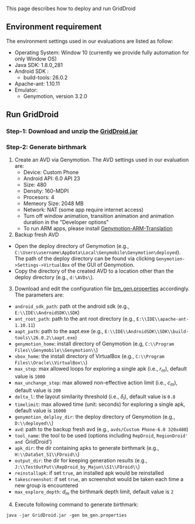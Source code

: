 <head>
    <script src="https://cdn.mathjax.org/mathjax/latest/MathJax.js?config=TeX-AMS-MML_HTMLorMML" type="text/javascript"></script>
    <script type="text/x-mathjax-config">
        MathJax.Hub.Config({
            tex2jax: {
            skipTags: ['script', 'noscript', 'style', 'textarea', 'pre'],
            inlineMath: [['$','$']]
            }
        });
    </script>
</head>

This page describes how to deploy and run GridDroid

## Environment requirement
The environment settings used in our evaluations are listed as follow:
* Operating System: Window 10 (currently we provide fully automation for only Window OS)
* Java SDK: 1.8.0_281 
* Android SDK :
  * build-tools: 26.0.2
* Apache-ant: 1.10.11 
* Emulator: 
  * Genymotion, version 3.2.0

## Run GridDroid

### **Step-1**: Download and unzip the [GridDroid.jar](https://drive.google.com/file/d/1EJPBuPSFbh6DdeGNRW8ojc5GqgdkDeGb/view?usp=sharing)

### **Step-2**: Generate birthmark
1. Create an AVD via Genymotion.
 The AVD settings used in our evaluation are:
    * Device: Custom Phone
    * Android API: 6.0 API 23
    * Size: 480
    * Density: 160-MDPI
    * Procesors: 4
    * Memeory Size: 2048 MB
    * Network: NAT (some app require internet access)
    * Turn off window animation, transition animation and animation duration in the "Developer options"
    * To run ARM apps, please install [Genymotion-ARM-Translation](https://github.com/m9rco/Genymotion_ARM_Translation)
2. Backup fresh AVD
  * Open the deploy directory of Genymotion (e.g., `C:\Users\username\AppData\Local\Genymobile\Genymotion\deployed`). The path of the deploy directory can be found via clicking ``Genymotion->Settings->VirtualBox`` of the GUI of Genymotion.
  * Copy the directory of the created AVD to a location other than the deploy directory (e.g., `d:\AVDs\`).
3. Download and edit the configuration file [bm_gen.properties](bm_gen.properties) accordingly. The parameters are:
  * `android_sdk_path`: path ot the android sdk (e.g., `E:\\IDE\\AndroidSDK\\SDK`)
  * `ant_root_path`: path to the ant root directory (e.g., `E:\\IDE\\apache-ant-1.10.11`)
  * `aapt_path`:  path to the aapt.exe (e.g., `E:\\IDE\\AndroidSDK\\SDK\\build-tools\\26.0.2\\aapt.exe`)
  * `genymotion_home`:  install directory of Genymotion (e.g, `C:\\Program Files\\Genymobile\\Genymotion\\`)
  * `vbox_home`: the install directory of VirtualBox (e.g., `C:\\Program Files\\Oracle\\VirtualBox\\`)
  * `max_step`: max allowed loops for exploring a single apk (i.e., $r_m$), default value is `1000`
  * `max_unchange_step`:  max allowed non-effective action limit  (i.e., $c_m$), default value is `200`
  * `delta_l`: the layout similarity threshold (i.e., $\delta_l$), default value is `0.8`
  * `timelimit`: max allowed time (unit: seconds) for exploring a single apk, default value is `16000`
  * `genymotion_delploy_dir`: the deploy directory of Genymotion (e.g., `D:\\deployed\\`)
  * `avd`: path to the backup fresh avd (e.g., `avds/Custom Phone-6.0 320x480`)
  * `tool_name`: the tool to be used (options including `RepDroid`, `RegionDroid' and `GridDroid')
  * `apk_dir`: the dir containing apks to generate birthmark (e.g., `H:\\DataSet_S1\\FDroid\\`)
  * `output_dir`: the dir for keeping generation results (e.g., `J:\\TestOutPut\\RepDroid_by_Majun\\S1\\FDroid\\`)
  * `reinstallapk`: if set `true`, an installed apk would be reinstalled 
  * `takescreenshot`: if set `true`, an screenshot would be taken each time a new group is encountered
  * `max_explore_depth`: $d_m$ the birthmark depth limit, default value is `2`
4. Execute following command to generate birthmark:
```
java -jar GridDroid.jar -gen bm_gen.properties
```

